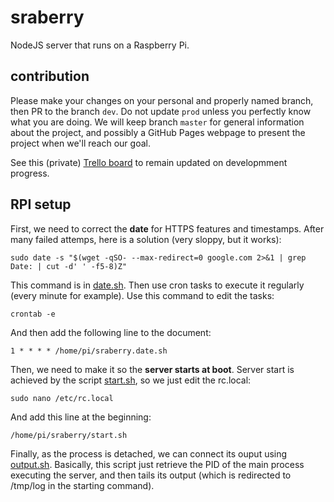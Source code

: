 # sraberry
NodeJS server that runs on a Raspberry Pi.

## contribution

Please make your changes on your personal and properly named branch, then PR to the branch `dev`. Do not update `prod` unless you perfectly know what you are doing. We will keep branch `master` for general information about the project, and possibly a GitHub Pages webpage to present the project when we'll reach our goal.

See this (private) [Trello board](https://trello.com/b/atZzWEwe/sraberry) to remain updated on developmment progress.

## RPI setup

First, we need to correct the **date** for HTTPS features and timestamps. After many failed
attemps, here is a solution (very sloppy, but it works):

    sudo date -s "$(wget -qSO- --max-redirect=0 google.com 2>&1 | grep Date: | cut -d' ' -f5-8)Z"

This command is in [date.sh](date.sh). Then use cron tasks to execute it regularly (every
minute for example). Use this command to edit the tasks:

    crontab -e

And then add the following line to the document:

    1 * * * * /home/pi/sraberry.date.sh

Then, we need to make it so the **server starts at boot**. Server start is achieved by the
script [start.sh](start.sh), so we just edit the rc.local:

    sudo nano /etc/rc.local

And add this line at the beginning:

    /home/pi/sraberry/start.sh

Finally, as the process is detached, we can connect its ouput using [output.sh](output.sh).
Basically, this script just retrieve the PID of the main process executing the server,
and then tails its output (which is redirected to /tmp/log in the starting command).
